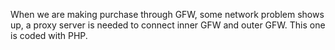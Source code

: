 When we are making purchase through GFW, some network problem shows up, a proxy server is needed to connect inner GFW and outer GFW.
This one is coded with PHP.